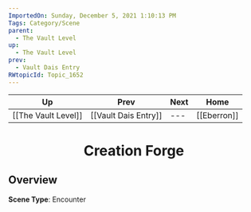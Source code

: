 ```yaml
---
ImportedOn: Sunday, December 5, 2021 1:10:13 PM
Tags: Category/Scene
parent:
  - The Vault Level
up:
  - The Vault Level
prev:
  - Vault Dais Entry
RWtopicId: Topic_1652
---
```


| Up | Prev | Next | Home |
|----|------|------|------|
| [[The Vault Level]] | [[Vault Dais Entry]] | --- | [[Eberron]] |

# <center>Creation Forge</center>

## Overview

**Scene Type**: Encounter
